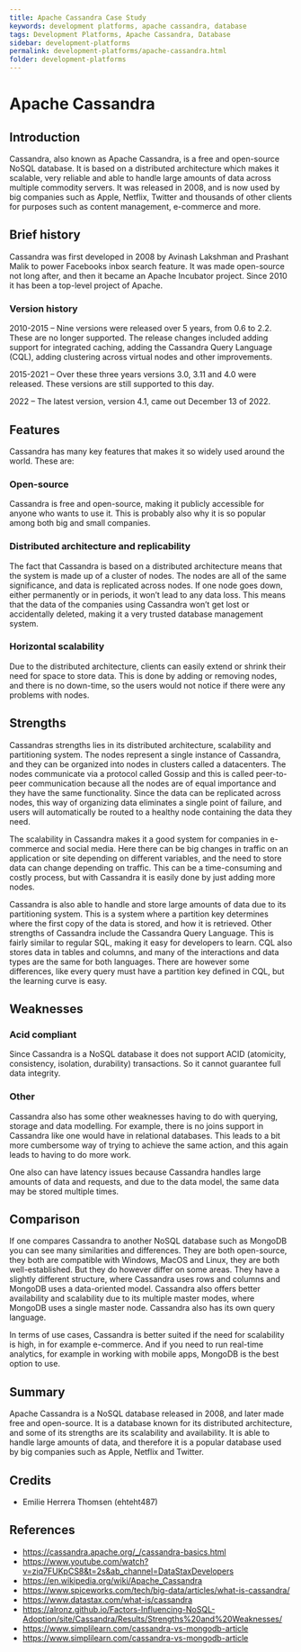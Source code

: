 ```yaml
---
title: Apache Cassandra Case Study
keywords: development platforms, apache cassandra, database
tags: Development Platforms, Apache Cassandra, Database
sidebar: development-platforms
permalink: development-platforms/apache-cassandra.html
folder: development-platforms
---
```

# Apache Cassandra 
## Introduction
Cassandra, also known as Apache Cassandra, is a free and open-source NoSQL database. It is based on a distributed architecture which makes it scalable, very reliable and able to handle large amounts of data across multiple commodity servers. 
It was released in 2008, and is now used by big companies such as Apple, Netflix, Twitter and thousands of other clients for purposes such as content management, e-commerce and more.  

## Brief history
Cassandra was first developed in 2008 by Avinash Lakshman and Prashant Malik to power Facebooks inbox search feature. It was made open-source not long after, and then it became an Apache Incubator project. Since 2010 it has been a top-level project of Apache. 

### Version history
2010-2015 – Nine versions were released over 5 years, from 0.6 to 2.2. These are no longer supported. The release changes included adding support for integrated caching, adding the Cassandra Query Language (CQL), adding clustering across virtual nodes and other improvements. 

2015-2021 – Over these three years versions 3.0, 3.11 and 4.0 were released. These versions are still supported to this day. 

2022 – The latest version, version 4.1, came out December 13 of 2022.

## Features
Cassandra has many key features that makes it so widely used around the world. These are:

### Open-source
Cassandra is free and open-source, making it publicly accessible for anyone who wants to use it. This is probably also why it is so popular among both big and small companies. 

### Distributed architecture and replicability
The fact that Cassandra is based on a distributed architecture means that the system is made up of a cluster of nodes. The nodes are all of the same significance, and data is replicated across nodes. If one node goes down, either permanently or in periods, it won’t lead to any data loss. This means that the data of the companies using Cassandra won’t get lost or accidentally deleted, making it a very trusted database management system. 

### Horizontal scalability
Due to the distributed architecture, clients can easily extend or shrink their need for space to store data. This is done by adding or removing nodes, and there is no down-time, so the users would not notice if there were any problems with nodes. 

## Strengths
Cassandras strengths lies in its distributed architecture, scalability and partitioning system. The nodes represent a single instance of Cassandra, and they can be organized into nodes in clusters called a datacenters. The nodes communicate via a protocol called Gossip and this is called peer-to-peer communication because all the nodes are of equal importance and they have the same functionality. Since the data can be replicated across nodes, this way of organizing data eliminates a single point of failure, and users will automatically be routed to a healthy node containing the data they need. 

The scalability in Cassandra makes it a good system for companies in e-commerce and social media. Here there can be big changes in traffic on an application or site depending on different variables, and the need to store data can change depending on traffic. This can be a time-consuming and costly process, but with Cassandra it is easily done by just adding more nodes. 

Cassandra is also able to handle and store large amounts of data due to its partitioning system. This is a system where a partition key determines where the first copy of the data is stored, and how it is retrieved. 
Other strengths of Cassandra include the Cassandra Query Language. This is fairly similar to regular SQL, making it easy for developers to learn. CQL also stores data in tables and columns, and many of the interactions and data types are the same for both languages. There are however some differences, like every query must have a partition key defined in CQL, but the learning curve is easy. 

## Weaknesses
### Acid compliant
Since Cassandra is a NoSQL database it does not support ACID (atomicity, consistency, isolation, durability) transactions. So it cannot guarantee full data integrity. 
### Other 
Cassandra also has some other weaknesses having to do with querying, storage and data modelling. For example, there is no joins support in Cassandra like one would have in relational databases. This leads to a bit more cumbersome way of trying to achieve the same action, and this again leads to having to do more work. 

One also can have latency issues because Cassandra handles large amounts of data and requests, and due to the data model, the same data may be stored multiple times. 

## Comparison
If one compares Cassandra to another NoSQL database such as MongoDB you can see many similarities and differences. They are both open-source, they both are compatible with Windows, MacOS and Linux, they are both well-established. But they do however differ on some areas. They have a slightly different structure, where Cassandra uses rows and columns and MongoDB uses a data-oriented model. Cassandra also offers better availability and scalability due to its multiple master modes, where MongoDB uses a single master node. Cassandra also has its own query language. 

In terms of use cases, Cassandra is better suited if the need for scalability is high, in for example e-commerce. And if you need to run real-time analytics, for example in working with mobile apps, MongoDB is the best option to use. 

## Summary
Apache Cassandra is a NoSQL database released in 2008, and later made free and open-source. It is a database known for its distributed architecture, and some of its strengths are its scalability and availability. It is able to handle large amounts of data, and therefore it is a popular database used by big companies such as Apple, Netflix and Twitter.  

## Credits
-	Emilie Herrera Thomsen (ehteht487)

## References
-	https://cassandra.apache.org/_/cassandra-basics.html
-	https://www.youtube.com/watch?v=ziq7FUKpCS8&t=2s&ab_channel=DataStaxDevelopers
-	https://en.wikipedia.org/wiki/Apache_Cassandra
-	https://www.spiceworks.com/tech/big-data/articles/what-is-cassandra/
-	https://www.datastax.com/what-is/cassandra
-	https://alronz.github.io/Factors-Influencing-NoSQL-Adoption/site/Cassandra/Results/Strengths%20and%20Weaknesses/
-	https://www.simplilearn.com/cassandra-vs-mongodb-article
-	https://www.simplilearn.com/cassandra-vs-mongodb-article







